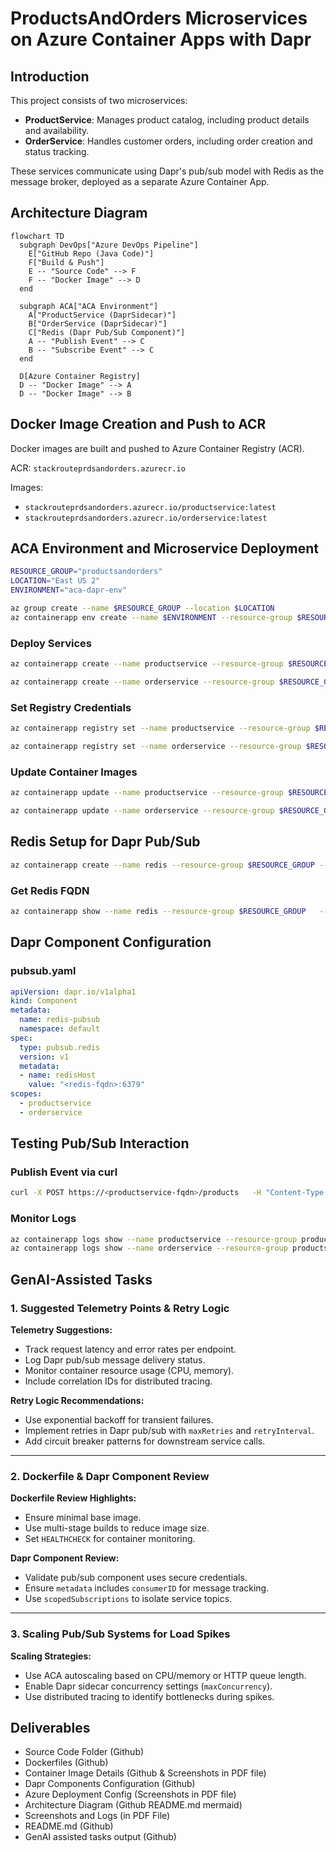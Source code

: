 
# ProductsAndOrders Microservices on Azure Container Apps with Dapr

## Introduction
This project consists of two microservices:
- **ProductService**: Manages product catalog, including product details and availability.
- **OrderService**: Handles customer orders, including order creation and status tracking.

These services communicate using Dapr's pub/sub model with Redis as the message broker, deployed as a separate Azure Container App.

## Architecture Diagram

```mermaid
flowchart TD
  subgraph DevOps["Azure DevOps Pipeline"]
    E["GitHub Repo (Java Code)"]
    F["Build & Push"]
    E -- "Source Code" --> F
    F -- "Docker Image" --> D
  end

  subgraph ACA["ACA Environment"]
    A["ProductService (DaprSidecar)"]
    B["OrderService (DaprSidecar)"]
    C["Redis (Dapr Pub/Sub Component)"]
    A -- "Publish Event" --> C
    B -- "Subscribe Event" --> C
  end

  D[Azure Container Registry]
  D -- "Docker Image" --> A
  D -- "Docker Image" --> B
```

## Docker Image Creation and Push to ACR
Docker images are built and pushed to Azure Container Registry (ACR).

ACR: `stackrouteprdsandorders.azurecr.io`

Images:
- `stackrouteprdsandorders.azurecr.io/productservice:latest`
- `stackrouteprdsandorders.azurecr.io/orderservice:latest`

## ACA Environment and Microservice Deployment
```bash
RESOURCE_GROUP="productsandorders"
LOCATION="East US 2"
ENVIRONMENT="aca-dapr-env"

az group create --name $RESOURCE_GROUP --location $LOCATION
az containerapp env create --name $ENVIRONMENT --resource-group $RESOURCE_GROUP --location $LOCATION
```

### Deploy Services
```bash
az containerapp create --name productservice --resource-group $RESOURCE_GROUP --environment $ENVIRONMENT   --image $ACR/productservice:latest --target-port 8080 --ingress external   --registry-server $ACR --enable-dapr --dapr-app-id productservice --dapr-app-port 8080

az containerapp create --name orderservice --resource-group $RESOURCE_GROUP --environment $ENVIRONMENT   --image $ACR/orderservice:latest --target-port 8081 --ingress internal   --registry-server $ACR --enable-dapr --dapr-app-id orderservice --dapr-app-port 8081
```

### Set Registry Credentials
```bash
az containerapp registry set --name productservice --resource-group $RESOURCE_GROUP   --server $ACR_SERVER --username $ACR_USER --password "$ACR_PASS"

az containerapp registry set --name orderservice --resource-group $RESOURCE_GROUP   --server $ACR_SERVER --username $ACR_USER --password "$ACR_PASS"
```

### Update Container Images
```bash
az containerapp update --name productservice --resource-group $RESOURCE_GROUP   --image $ACR_SERVER/productservice:latest

az containerapp update --name orderservice --resource-group $RESOURCE_GROUP   --image $ACR_SERVER/orderservice:latest
```

## Redis Setup for Dapr Pub/Sub
```bash
az containerapp create --name redis --resource-group $RESOURCE_GROUP --environment $ENVIRONMENT   --image redis:6.2 --target-port 6379 --ingress internal
```

### Get Redis FQDN
```bash
az containerapp show --name redis --resource-group $RESOURCE_GROUP   --query properties.configuration.ingress.fqdn -o tsv
```

## Dapr Component Configuration
### pubsub.yaml
```yaml
apiVersion: dapr.io/v1alpha1
kind: Component
metadata:
  name: redis-pubsub
  namespace: default
spec:
  type: pubsub.redis
  version: v1
  metadata:
  - name: redisHost
    value: "<redis-fqdn>:6379"
scopes:
  - productservice
  - orderservice
```

## Testing Pub/Sub Interaction
### Publish Event via curl
```bash
curl -X POST https://<productservice-fqdn>/products   -H "Content-Type: application/json"   -d '{ "id": 1, "name": "Test Product", "price": 99.99 }'
```

### Monitor Logs
```bash
az containerapp logs show --name productservice --resource-group productsandorders
az containerapp logs show --name orderservice --resource-group productsandorders
```
## GenAI-Assisted Tasks

### 1. Suggested Telemetry Points & Retry Logic

**Telemetry Suggestions:**
- Track request latency and error rates per endpoint.
- Log Dapr pub/sub message delivery status.
- Monitor container resource usage (CPU, memory).
- Include correlation IDs for distributed tracing.

**Retry Logic Recommendations:**
- Use exponential backoff for transient failures.
- Implement retries in Dapr pub/sub with `maxRetries` and `retryInterval`.
- Add circuit breaker patterns for downstream service calls.

---

### 2. Dockerfile & Dapr Component Review

**Dockerfile Review Highlights:**
- Ensure minimal base image.
- Use multi-stage builds to reduce image size.
- Set `HEALTHCHECK` for container monitoring.

**Dapr Component Review:**
- Validate pub/sub component uses secure credentials.
- Ensure `metadata` includes `consumerID` for message tracking.
- Use `scopedSubscriptions` to isolate service topics.

---

### 3. Scaling Pub/Sub Systems for Load Spikes

**Scaling Strategies:**
- Use ACA autoscaling based on CPU/memory or HTTP queue length.
- Enable Dapr sidecar concurrency settings (`maxConcurrency`).
- Use distributed tracing to identify bottlenecks during spikes.


## Deliverables
- Source Code Folder (Github)
- Dockerfiles (Github)
- Container Image Details (Github & Screenshots in PDF file)
- Dapr Components Configuration (Github)
- Azure Deployment Config (Screenshots in PDF file)
- Architecture Diagram (Github README.md mermaid)
- Screenshots and Logs (in PDF File)
- README.md (Github)
- GenAI assisted tasks output (Github)
